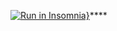 [![Run in Insomnia}](https://insomnia.rest/images/run.svg)](https://insomnia.rest/run/?label=api-anthorflix&uri=https%3A%2F%2Fraw.githubusercontent.com%2FdrapalskiMario%2Fapi-anthorflix%2Fmain%2FInsomnia_2021-11-03.json)****
